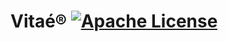 # Vitaé® [![Apache License](https://img.shields.io/badge/license-MIT-blue.svg)](https://github.com/iamprabhat/vitae/blob/master/LICENSE)
